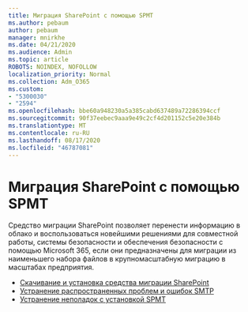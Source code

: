 ```yaml
---
title: Миграция SharePoint с помощью SPMT
ms.author: pebaum
author: pebaum
manager: mnirkhe
ms.date: 04/21/2020
ms.audience: Admin
ms.topic: article
ROBOTS: NOINDEX, NOFOLLOW
localization_priority: Normal
ms.collection: Adm_O365
ms.custom:
- "5300030"
- "2594"
ms.openlocfilehash: bbe60a948230a5a385cabd637489a72286394ccf
ms.sourcegitcommit: 90f37eebec9aaa9e49c2cf4d201152c5e20e384b
ms.translationtype: MT
ms.contentlocale: ru-RU
ms.lasthandoff: 08/17/2020
ms.locfileid: "46787081"
---
```

# <a name="sharepoint-migration-with-spmt"></a>Миграция SharePoint с помощью SPMT

Средство миграции SharePoint позволяет перенести информацию в облако и воспользоваться новейшими решениями для совместной работы, системы безопасности и обеспечения безопасности с помощью Microsoft 365, если они предназначены для миграции из наименьшего набора файлов в крупномасштабную миграцию в масштабах предприятия.

- [Скачивание и установка средства миграции SharePoint](https://docs.microsoft.com/sharepointmigration/introducing-the-sharepoint-migration-tool)
- [Устранение распространенных проблем и ошибок SMTP](https://docs.microsoft.com/sharepointmigration/troubleshooting-common-spmt-issues)
- [Устранение неполадок с установкой SPMT](https://docs.microsoft.com/sharepointmigration/spmt-install-issues#troubleshooting-spmt-installation-issues)
